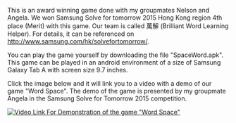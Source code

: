 This is an award winning game done with my groupmates Nelson and Angela. We won Samsung Solve for tomorrow 2015 Hong Kong region 4th place (Merit) with this game. Our team is called 萬解 (Brilliant Word Learning Helper). For details, it can be referenced on http://www.samsung.com/hk/solvefortomorrow/.


You can play the game yourself by downloading the file "SpaceWord.apk". This game can be played in an android environment of a size of Samsung Galaxy Tab A with screen size 9.7 inches. 



Click the image below and it will link you to a video with a demo of our game "Word Space". The demo of the game is presented by my groupmate Angela in the Samsung Solve for Tomorrow 2015 competition.


[![Video Link For Demonstration of the game "Word Space"](https://user-images.githubusercontent.com/13085362/30243031-7f89365e-95d4-11e7-881c-bd94302e1f13.png)](https://www.youtube.com/watch?v=mus8l7OGob0&feature=youtu.be)
